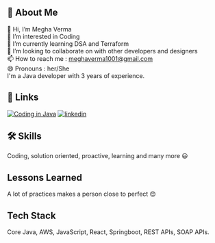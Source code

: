 
## 🚀 About Me

👋 Hi, I’m Megha Verma   
👀 I’m interested in Coding  
🌱 I’m currently learning DSA and Terraform  
💞️ I’m looking to collaborate on with other developers and designers  
📫 How to reach me : meghaverma1001@gmail.com   
😄 Pronouns : her/She  
I'm a Java developer with 3 years of experience.
## 🔗 Links
[![Coding in Java](https://img.shields.io/badge/java-coding-000?style=for-the-badge&logo=ko-fi&logoColor=white)](https://github.com/Megha1001/Coding_in_java)
[![linkedin](https://img.shields.io/badge/linkedin-0A66C2?style=for-the-badge&logo=linkedin&logoColor=white)](https://www.linkedin.com/in/megha-verma-37658315b/)


## 🛠 Skills
Coding, solution oriented, proactive, learning and many more 😃


## Lessons Learned

A lot of practices makes a person close to perfect 😊


## Tech Stack

Core Java, AWS, JavaScript, React, Springboot, REST APIs, SOAP APIs.


